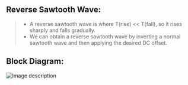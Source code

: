 ## Reverse Sawtooth Wave:
> - A reverse sawtooth wave is where T(rise) << T(fall), so it rises sharply and falls gradually.
> - We can obtain a reverse sawtooth wave by inverting a normal sawtooth wave and then applying the desired DC offset.

## Block Diagram:

![Image description](link-to-image)
